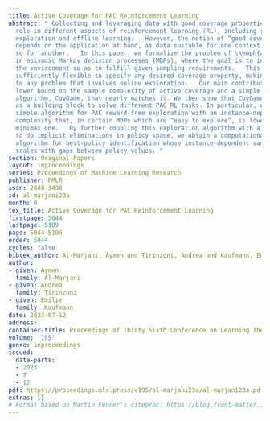 ```yaml
---
title: Active Coverage for PAC Reinforcement Learning
abstract: " Collecting and leveraging data with good coverage properties plays a crucial
  role in different aspects of reinforcement learning (RL), including reward-free
  exploration and offline learning.   However, the notion of “good coverage” really
  depends on the application at hand, as data suitable for one context may not be
  so for another.   In this paper, we formalize the problem of \\emph{active coverage}
  in episodic Markov decision processes (MDPs), where the goal is to interact with
  the environment so as to fulfill given sampling requirements.   This framework is
  sufficiently flexible to specify any desired coverage property, making it applicable
  to any problem that involves online exploration.   Our main contribution is an \\emph{instance-dependent}
  lower bound on the sample complexity of active coverage and a simple game-theoretic
  algorithm, CovGame, that nearly matches it. We then show that CovGame can be used
  as a building block to solve different PAC RL tasks. In particular, we obtain a
  simple algorithm for PAC reward-free exploration with an instance-dependent sample
  complexity that, in certain MDPs which are “easy to explore”, is lower than the
  minimax one.   By further coupling this exploration algorithm with a new technique
  to do implicit eliminations in policy space, we obtain a computationally-efficient
  algorithm for best-policy identification whose instance-dependent sample complexity
  scales with gaps between policy values. "
section: Original Papers
layout: inproceedings
series: Proceedings of Machine Learning Research
publisher: PMLR
issn: 2640-3498
id: al-marjani23a
month: 0
tex_title: Active Coverage for PAC Reinforcement Learning
firstpage: 5044
lastpage: 5109
page: 5044-5109
order: 5044
cycles: false
bibtex_author: Al-Marjani, Aymen and Tirinzoni, Andrea and Kaufmann, Emilie
author:
- given: Aymen
  family: Al-Marjani
- given: Andrea
  family: Tirinzoni
- given: Emilie
  family: Kaufmann
date: 2023-07-12
address: 
container-title: Proceedings of Thirty Sixth Conference on Learning Theory
volume: '195'
genre: inproceedings
issued:
  date-parts:
  - 2023
  - 7
  - 12
pdf: https://proceedings.mlr.press/v195/al-marjani23a/al-marjani23a.pdf
extras: []
# Format based on Martin Fenner's citeproc: https://blog.front-matter.io/posts/citeproc-yaml-for-bibliographies/
---
```

